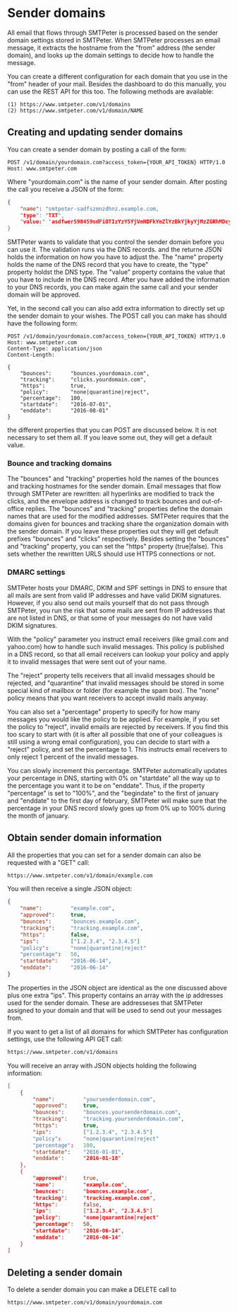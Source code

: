 # Sender domains

All email that flows through SMTPeter is processed based on the sender
domain settings stored in SMTPeter. When SMTPeter processes an email
message, it extracts the hostname from the "from" address (the sender domain), and looks
up the domain settings to decide how to handle the message.

You can create a different configuration for each domain that you use in
the "from" header of your mail. Besides the dashboard to do this manually,
you can use the REST API for this too. The following methods
are available:

````text
(1) https://www.smtpeter.com/v1/domains
(2) https://www.smtpeter.com/v1/domain/NAME
````

## Creating and updating sender domains

You can create a sender domain by posting a call of the form:

```text
POST /v1/domain/yourdomain.com?access_token={YOUR_API_TOKEN} HTTP/1.0
Host: www.smtpeter.com
```
Where "yourdomain.com" is the name of your sender domain. After posting the
call you receive a JSON of the form:

```json
{
    "name": "smtpeter-sadfszmnzdhnz.example.com,
    "type": "TXT",
    "value:" "asdfwer598459sdFiOTIzYzY5YjVmNDFkYmZlYzBkYjkyYjMzZGRhMDcyMTcxNjAxYwxx"
}
```
SMTPeter wants to validate that you control the sender domain before you can
use it. The validation runs via the DNS records. and the returne JSON holds
the information on how you have to adjust the. The "name" property holds
the name of the DNS record that you have to create, the "type" property
holdst the DNS type. The "value" property contains the value that you have
to include in the DNS record. After you have added the information to your
DNS records, you can make again the same call and your sender domain will
be approved.

Yet, in the second call you can also add extra information to directly set
up the sender domain to your wishes. The POST call you can make has should
have the following form:

```text
POST /v1/domain/yourdomain.com?access_token={YOUR_API_TOKEN} HTTP/1.0
Host: www.smtpeter.com
Content-Type: application/json
Content-Length:

{
    "bounces":      "bounces.yourdomain.com",
    "tracking":     "clicks.yourdomain.com",
    "https":        true,
    "policy":       "none|quarantine|reject",
    "percentage":   100,
    "startdate":    "2016-07-01",
    "enddate":      "2016-08-01"
}
```
the different properties that you can POST are discussed below. It is not
necessary to set them all. If you leave some out, they will get a default
value.


### Bounce and tracking domains

The "bounces" and "tracking" properties hold the names of the bounces and 
tracking hostnames for the sender domain. Email messages that flow through
SMTPeter are rewritten: all hyperlinks are modified to track the clicks,
and the envelope address is changed to track bounces and out-of-office
replies. The "bounces" and "tracking" properties define the domain names
that are used for the modified addresses. SMTPeter requires that the
domains given for bounces and tracking share the organization domain with
the sender domain. If you leave these properties out they will get default
prefixes "bounces" and "clicks" respectively. Besides setting the "bounces"
and "tracking" property, you can set the "https" property (true|false). This
sets whether the rewritten URLS should use HTTPS connections or not.


### DMARC settings

SMTPeter hosts your DMARC, DKIM and SPF settings in DNS to ensure that all mails
are sent from valid IP addresses and have valid DKIM signatures. However, if 
you also send out mails yourself that do not pass through SMTPeter, you run 
the risk that some mails are sent from IP addresses that are not listed in 
DNS, or that some of your messages do not have valid DKIM signatures. 

With the "policy" parameter you instruct email receivers (like gmail.com and 
yahoo.com) how to handle such invalid messages. This policy is published in
a DNS record, so that all email receivers can lookup your policy and
apply it to invalid messages that were sent out of your name.

The "reject" property tells receivers that all invalid messages should 
be rejected, and "quarantine" that invalid messages should be stored in 
some special kind of mailbox or folder (for example the spam box). The
"none" policy means that you want receivers to accept invalid mails anyway.

You can also set a "percentage" property to specify for how many messages
you would like the policy to be applied. For example, if you set the 
policy to "reject", invalid emails are rejected by receivers. If you find
this too scary to start with (it is after all possible that one of your
colleagues is still using a wrong email configuration), you can decide to
start with a "reject" policy, and set the percentage to 1. This instructs
email receivers to only reject 1 percent of the invalid messages.

You can slowly increment this percentage. SMTPeter automatically updates
your percentage in DNS, starting with 0% on "startdate" all the way up
to the percentage you want it to be on "enddate". Thus, if the property "percentage"
is set to "100%", and the "begindate" to the first of january and "enddate" 
to the first day of february, SMTPeter will make sure that the percentage
in your DNS record slowly goes up from 0% up to 100% during the month
of january.


## Obtain sender domain information

All the properties that you can set for a sender domain can also be requested
with a "GET" call:

```txt
https://www.smtpeter.com/v1/domain/example.com
```

You will then receive a single JSON object:

```JSON
{
    "name":         "example.com",
    "approved":     true,
    "bounces":      "bounces.example.com",
    "tracking":     "tracking.example.com",
    "https":        false,
    "ips":          ["1.2.3.4", "2.3.4.5"]
    "policy":       "none|quarantine|reject"
    "percentage":   50,
    "startdate":    "2016-06-14",
    "enddate":      "2016-06-14"
}
```
The properties in the JSON object are identical as the one discussed above
plus one extra "ips". This property contains an array with the ip addresses used for the 
sender domain. These are addresseses that SMTPeter assigned to your domain
and that will be used to send out your messages from.

If you want to get a list of all domains for which SMTPeter has configuration
settings, use the following API GET call:

```txt
https://www.smtpeter.com/v1/domains
```

You will receive an array with JSON objects holding the following information:

```JSON
[
    {
        "name":         "yoursenderdomain.com",
        "approved":     true,
        "bounces":      "bounces.yoursenderdomain.com",
        "tracking":     "tracking.yoursenderdomain.com",
        "https":        true,
        "ips":          ["1.2.3.4", "2.3.4.5"]
        "policy":       "none|quarantine|reject"
        "percentage":   100,
        "startdate":    "2016-01-01",
        "enddate':      "2016-01-18"
    },
    {
        "approved":     true,
        "name":         "example.com",
        "bounces":      "bounces.example.com",
        "tracking":     "tracking.example.com",
        "https":        false,
        "ips":          ["1.2.3.4", "2.3.4.5"]
        "policy":       "none|quarantine|reject"
        "percentage":   50,
        "startdate":    "2016-06-14",
        "enddate":      "2016-06-14"
    }
]
```

## Deleting a sender domain

To delete a sender domain you can make a DELETE call to

```txt
https://www.smtpeter.com/v1/domain/yourdomain.com
```

